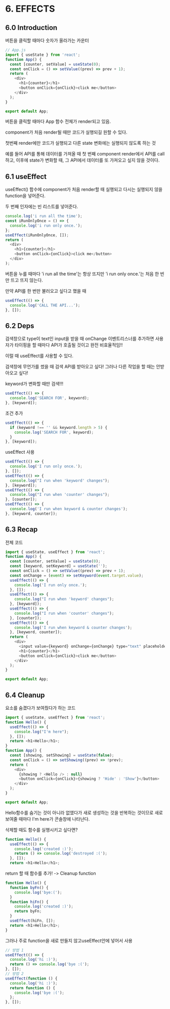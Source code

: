 # 6. EFFECTS

## 6.0 Introduction

버튼을 클릭할 때마다 숫자가 올라가는 카운터

```js
// App.js
import { useState } from 'react';
function App() {
  const [counter, setValue] = useState(0);
  const onClick = () => setValue((prev) => prev + 1);
  return (
    <div>
      <h1>{counter}</h1>
      <button onClick={onClick}>click me</button>
    </div>
  );
}

export default App;
```

버튼을 클릭할 때마다 App 함수 전체가 render되고 있음.

component가 처음 render될 때만 코드가 실행되길 원할 수 있다.

첫번째 render에만 코드가 실행되고 다른 state 변화에는 실행되지 않도록 하는 것

예를 들어 API를 통해 데이터를 가져올 때 첫 번째 component render에서 API를 call하고, 이후에 state가 변화할 때, 그 API에서 데이터를 또 가져오고 싶지 않을 것이다.

## 6.1 useEffect

useEffect() 함수에 component가 처음 render할 때 실행되고 다시는 실행되지 않을 function을 넣어준다.

두 번째 인자에는 빈 리스트를 넣어준다.

 ```js
 console.log('i run all the time');
 const iRunOnlyOnce = () => {
   console.log('i run only once.');
 };
 useEffect(iRunOnlyOnce, []);
 return (
   <div>
     <h1>{counter}</h1>
     <button onClick={onClick}>click me</button>
   </div>
 );
 ```

버튼을 누를 때마다 'i run all the time'는 항상 뜨지만 'i run only once.'는 처음 한 번만 뜨고 뜨지 않는다.

만약 API를 한 번만 불러오고 싶다고 했을 때

```js
useEffect(() => {
  console.log('CALL THE API...');
}, []);
```

## 6.2 Deps

검색창으로 type이 text인 input을 받을 때 onChange 이벤트리스너를 추가하면 사용자가 타이핑을 할 때마다 API가 호출될 것이고 완전 비효율적임!!

이럴 때 useEffect를 사용할 수 있다.

검색창에 무언가를 썼을 때 검색 API를 받아오고 싶다! 그러나 다른 작업을 할 때는 안받아오고 싶다!

keyword가 변화할 때만 검색!!!

```js
useEffect(() => {
  console.log('SEARCH FOR', keyword);
}, [keyword]);
```

조건 추가

```js
useEffect(() => {
  if (keyword !== '' && keyword.length > 5) {
    console.log('SEARCH FOR', keyword);
  }
}, [keyword]);
```

useEffect 사용

```js
useEffect(() => {
  console.log('I run only once.');
}, []);
useEffect(() => {
  console.log("I run when 'keyword' changes");
}, [keyword]);
useEffect(() => {
  console.log("I run when 'counter' changes");
}, [counter]);
useEffect(() => {
  console.log('I run when keyword & counter changes');
}, [keyword, counter]);
```

## 6.3 Recap

전체 코드

```js
import { useState, useEffect } from 'react';
function App() {
  const [counter, setValue] = useState(0);
  const [keyword, setKeyword] = useState('');
  const onClick = () => setValue((prev) => prev + 1);
  const onChange = (event) => setKeyword(event.target.value);
  useEffect(() => {
    console.log('I run only once.');
  }, []);
  useEffect(() => {
    console.log("I run when 'keyword' changes");
  }, [keyword]);
  useEffect(() => {
    console.log("I run when 'counter' changes");
  }, [counter]);
  useEffect(() => {
    console.log('I run when keyword & counter changes');
  }, [keyword, counter]);
  return (
    <div>
      <input value={keyword} onChange={onChange} type="text" placeholder="Search here..." />
      <h1>{counter}</h1>
      <button onClick={onClick}>click me</button>
    </div>
  );
}

export default App;
```

## 6.4 Cleanup

요소를 숨겼다가 보여줬다가 하는 코드

```js
import { useState, useEffect } from 'react';
function Hello() {
  useEffect(() => {
    console.log("I'm here");
  }, []);
  return <h1>Hello</h1>;
}
function App() {
  const [showing, setShowing] = useState(false);
  const onClick = () => setShowing((prev) => !prev);
  return (
    <div>
      {showing ? <Hello /> : null}
      <button onClick={onClick}>{showing ? 'Hide' : 'Show'}</button>
    </div>
  );
}

export default App;
```

Hello함수를 숨기는 것이 아니라 없앴다가 새로 생성하는 것을 반복하는 것이므로 새로 보여줄 때마다 I'm here가 콘솔창에 나타난다.

삭제할 때도 함수를 실행시키고 싶다면?

```js
function Hello() {
  useEffect(() => {
    console.log('created :)');
    return () => console.log('destroyed :(');
  }, []);
  return <h1>Hello</h1>;
```

return 할 때 함수를 추가! -> Cleanup function

```js
function Hello() {
  function byFn() {
    console.log('bye:(');
  }
  function hiFn() {
    console.log('created :)');
    return byFn;
  }
  useEffect(hiFn, []);
  return <h1>Hello</h1>;
}
```

그러나 주로 function을 새로 만들지 않고useEffect안에 넣어서 사용

```js
// 방법 1
useEffect(() => {
  console.log('hi :)');
  return () => console.log('bye :(');
}, []);
// 방법 2
useEffect(function () {
  console.log('hi :)');
  return function () {
    console.log('bye :(');
  };
}, []);
```

